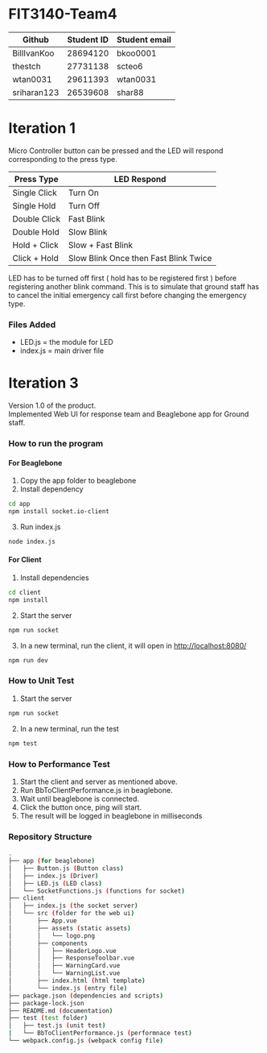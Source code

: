 # FIT3140-Team4

| Github      | Student ID | Student email |
| ----------- | ---------- | ------------- |
| BillIvanKoo |   28694120 |      bkoo0001 |
| thestch     |   27731138 |        scteo6 |
| wtan0031    |   29611393 |      wtan0031 |
| sriharan123 |   26539608 |        shar88 |

# Iteration 1
Micro Controller button can be pressed and the LED will respond corresponding to the press type.

| Press Type | LED Respond |
| ---------- | ----------- |
| Single Click | Turn On |
| Single Hold | Turn Off |
| Double Click | Fast Blink |
| Double Hold | Slow Blink |
| Hold + Click | Slow + Fast Blink |
| Click + Hold | Slow Blink Once then Fast Blink Twice |

LED has to be turned off first ( hold has to be registered first ) before registering another blink command.
This is to simulate that ground staff has to cancel the initial emergency call first before changing the emergency type.

### Files Added
* LED.js = the module for LED
* index.js = main driver file

# Iteration 3
Version 1.0 of the product. </br>
Implemented Web UI for response team and Beaglebone app for Ground staff.

### How to run the program
#### For Beaglebone
1. Copy the app folder to beaglebone
2. Install dependency
```bash
cd app
npm install socket.io-client
```
3. Run index.js
```bash
node index.js
```

#### For Client
1. Install dependencies
```bash
cd client
npm install
```
2. Start the server
```bash
npm run socket
```
3. In a new terminal, run the client, it will open in [http://localhost:8080/](http://localhost:8080/)
```bash
npm run dev
```

### How to Unit Test
1. Start the server
```bash
npm run socket
```
2. In a new terminal, run the test
```bash
npm test
```

### How to Performance Test
1. Start the client and server as mentioned above.
2. Run BbToClientPerformance.js in beaglebone.
3. Wait until beaglebone is connected.
4. Click the button once, ping will start.
5. The result will be logged in beaglebone in milliseconds

### Repository Structure
```bash
.
├── app (for beaglebone)
│   ├── Button.js (Button class)
│   ├── index.js (Driver)
│   ├── LED.js (LED class)
│   └── SocketFunctions.js (functions for socket)
├── client
│   ├── index.js (the socket server)
│   └── src (folder for the web ui)
│       ├── App.vue
│       ├── assets (static assets)
│       │   └── logo.png
│       ├── components
│       │   ├── HeaderLogo.vue
│       │   ├── ResponseToolbar.vue
│       │   ├── WarningCard.vue
│       │   └── WarningList.vue
│       ├── index.html (html template)
│       └── index.js (entry file)
├── package.json (dependencies and scripts)
├── package-lock.json
├── README.md (documentation)
├── test (test folder)
│   ├── test.js (unit test)
|   └── BbToClientPerformance.js (performnace test)
└── webpack.config.js (webpack config file)
```

